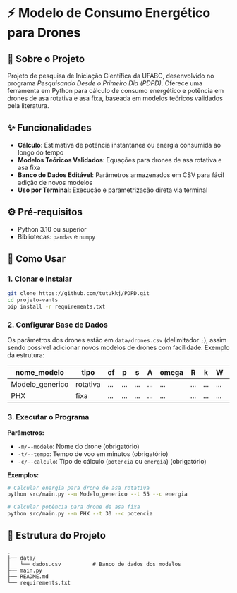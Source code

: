 # ⚡ Modelo de Consumo Energético para Drones

## 📖 Sobre o Projeto
Projeto de pesquisa de Iniciação Científica da UFABC, desenvolvido no programa *Pesquisando Desde o Primeiro Dia (PDPD)*. Oferece uma ferramenta em Python para cálculo de consumo energético e potência em drones de asa rotativa e asa fixa, baseada em modelos teóricos validados pela literatura.

## ✨ Funcionalidades
- **Cálculo**: Estimativa de potência instantânea ou energia consumida ao longo do tempo
- **Modelos Teóricos Validados**: Equações para drones de asa rotativa e asa fixa
- **Banco de Dados Editável**: Parâmetros armazenados em CSV para fácil adição de novos modelos
- **Uso por Terminal**: Execução e parametrização direta via terminal

## ⚙️ Pré-requisitos
- Python 3.10 ou superior
- Bibliotecas: `pandas` e `numpy`

## 🚀 Como Usar

### 1. Clonar e Instalar
```bash
git clone https://github.com/tutukkj/PDPD.git
cd projeto-vants
pip install -r requirements.txt
```

### 2. Configurar Base de Dados
Os parâmetros dos drones estão em `data/drones.csv` (delimitador `;`), assim sendo possivel adicionar novos modelos de drones com facilidade. Exemplo da estrutura:

| nome_modelo              | tipo     | cf | p  | s  | A   | omega | R  | k  | W   | Utip | V  | v0 | d0 | Cd0 | ar | e  | T  |
|----------------------|----------|----|----|----|-----|-------|----|----|-----|------|----|----|----|-----|----|----|----|
| Modelo_generico      | rotativa | ...| ...| ...| ... | ...  | ...| ...| ... | ... | ...| ...| ...| ... | ...| ...| ...|
| PHX                  | fixa     | ...| ...| ...| ... | ...  | ...| ...| ... | ... | ...| ...| ...| ... | ...| ...| ...|

### 3. Executar o Programa
**Parâmetros:**
- `-m/--modelo`: Nome do drone (obrigatório)
- `-t/--tempo`: Tempo de voo em minutos (obrigatório)
- `-c/--calculo`: Tipo de cálculo (`potencia` ou `energia`) (obrigatório)

**Exemplos:**
```bash
# Calcular energia para drone de asa rotativa
python src/main.py --m Modelo_generico --t 55 --c energia

# Calcular potência para drone de asa fixa
python src/main.py --m PHX --t 30 --c potencia
```

## 📂 Estrutura do Projeto
```
.
├── data/
│   └── dados.csv          # Banco de dados dos modelos
├── main.py 
├── README.md
└── requirements.txt
```
